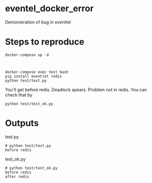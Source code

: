 # eventel_docker_error
Demonstration of bug in eventlet

# Steps to reproduce

    docker-compose up -d



    docker-compose exec test bash
    pip install eventlet redis
    python test/test.py


You'll get before redis. Deadlock apears.
Problem not in redis. You can check that by

    python test/test_ok.py


# Outputs

test.py

    # python test/test.py
    before redis

test_ok.py

    # python test/test_ok.py
    before redis
    after redis
